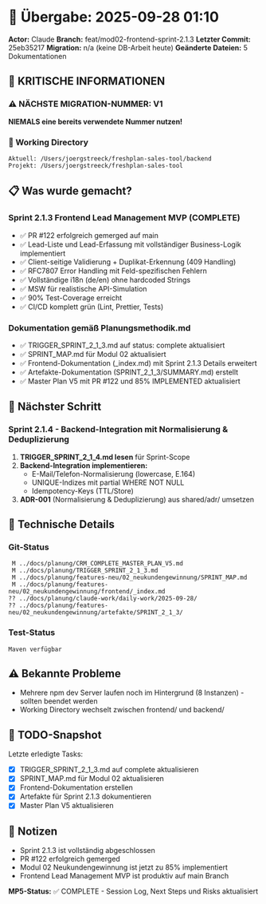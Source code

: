 # 🤝 Übergabe: 2025-09-28 01:10
**Actor:** Claude
**Branch:** feat/mod02-frontend-sprint-2.1.3
**Letzter Commit:** 25eb35217
**Migration:** n/a (keine DB-Arbeit heute)
**Geänderte Dateien:** 5 Dokumentationen

## 🚨 KRITISCHE INFORMATIONEN

### ⚠️ NÄCHSTE MIGRATION-NUMMER: V1
**NIEMALS eine bereits verwendete Nummer nutzen!**

### 📍 Working Directory
```
Aktuell: /Users/joergstreeck/freshplan-sales-tool/backend
Projekt: /Users/joergstreeck/freshplan-sales-tool
```

## 📋 Was wurde gemacht?

### Sprint 2.1.3 Frontend Lead Management MVP (COMPLETE)
- ✅ PR #122 erfolgreich gemerged auf main
- ✅ Lead-Liste und Lead-Erfassung mit vollständiger Business-Logik implementiert
- ✅ Client-seitige Validierung + Duplikat-Erkennung (409 Handling)
- ✅ RFC7807 Error Handling mit Feld-spezifischen Fehlern
- ✅ Vollständige i18n (de/en) ohne hardcoded Strings
- ✅ MSW für realistische API-Simulation
- ✅ 90% Test-Coverage erreicht
- ✅ CI/CD komplett grün (Lint, Prettier, Tests)

### Dokumentation gemäß Planungsmethodik.md
- ✅ TRIGGER_SPRINT_2_1_3.md auf status: complete aktualisiert
- ✅ SPRINT_MAP.md für Modul 02 aktualisiert
- ✅ Frontend-Dokumentation (_index.md) mit Sprint 2.1.3 Details erweitert
- ✅ Artefakte-Dokumentation (SPRINT_2_1_3/SUMMARY.md) erstellt
- ✅ Master Plan V5 mit PR #122 und 85% IMPLEMENTED aktualisiert

## 🎯 Nächster Schritt

### Sprint 2.1.4 - Backend-Integration mit Normalisierung & Deduplizierung
1. **TRIGGER_SPRINT_2_1_4.md lesen** für Sprint-Scope
2. **Backend-Integration implementieren:**
   - E-Mail/Telefon-Normalisierung (lowercase, E.164)
   - UNIQUE-Indizes mit partial WHERE NOT NULL
   - Idempotency-Keys (TTL/Store)
3. **ADR-001** (Normalisierung & Deduplizierung) aus shared/adr/ umsetzen

## 🔧 Technische Details

### Git-Status
```
 M ../docs/planung/CRM_COMPLETE_MASTER_PLAN_V5.md
 M ../docs/planung/TRIGGER_SPRINT_2_1_3.md
 M ../docs/planung/features-neu/02_neukundengewinnung/SPRINT_MAP.md
 M ../docs/planung/features-neu/02_neukundengewinnung/frontend/_index.md
?? ../docs/planung/claude-work/daily-work/2025-09-28/
?? ../docs/planung/features-neu/02_neukundengewinnung/artefakte/SPRINT_2_1_3/
```

### Test-Status
```
Maven verfügbar
```

## ⚠️ Bekannte Probleme

- Mehrere npm dev Server laufen noch im Hintergrund (8 Instanzen) - sollten beendet werden
- Working Directory wechselt zwischen frontend/ und backend/

## 📝 TODO-Snapshot

Letzte erledigte Tasks:
- [x] TRIGGER_SPRINT_2_1_3.md auf complete aktualisieren
- [x] SPRINT_MAP.md für Modul 02 aktualisieren
- [x] Frontend-Dokumentation erstellen
- [x] Artefakte für Sprint 2.1.3 dokumentieren
- [x] Master Plan V5 aktualisieren

## 📝 Notizen

- Sprint 2.1.3 ist vollständig abgeschlossen
- PR #122 erfolgreich gemerged
- Modul 02 Neukundengewinnung ist jetzt zu 85% implementiert
- Frontend Lead Management MVP ist produktiv auf main Branch

**MP5-Status:** ✅ COMPLETE - Session Log, Next Steps und Risks aktualisiert
